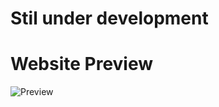 # Stil under development

# Website Preview
![Preview](https://github.com/Dpaace/Dpaace.github.io/assets/63782923/4221f1c1-7124-4077-aa97-b50d19bc900c)


